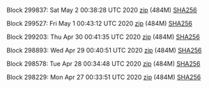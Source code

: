 Block 299837: Sat May  2 00:38:28 UTC 2020 [zip](https://dash-bootstrap.ams3.digitaloceanspaces.com/testnet/2020-05-02/bootstrap.dat.zip) (484M) [SHA256](https://dash-bootstrap.ams3.digitaloceanspaces.com/testnet/2020-05-02/sha256.txt)

Block 299527: Fri May  1 00:43:12 UTC 2020 [zip](https://dash-bootstrap.ams3.digitaloceanspaces.com/testnet/2020-05-01/bootstrap.dat.zip) (484M) [SHA256](https://dash-bootstrap.ams3.digitaloceanspaces.com/testnet/2020-05-01/sha256.txt)

Block 299203: Thu Apr 30 00:41:35 UTC 2020 [zip](https://dash-bootstrap.ams3.digitaloceanspaces.com/testnet/2020-04-30/bootstrap.dat.zip) (484M) [SHA256](https://dash-bootstrap.ams3.digitaloceanspaces.com/testnet/2020-04-30/sha256.txt)

Block 298893: Wed Apr 29 00:40:51 UTC 2020 [zip](https://dash-bootstrap.ams3.digitaloceanspaces.com/testnet/2020-04-29/bootstrap.dat.zip) (484M) [SHA256](https://dash-bootstrap.ams3.digitaloceanspaces.com/testnet/2020-04-29/sha256.txt)

Block 298578: Tue Apr 28 00:34:48 UTC 2020 [zip](https://dash-bootstrap.ams3.digitaloceanspaces.com/testnet/2020-04-28/bootstrap.dat.zip) (484M) [SHA256](https://dash-bootstrap.ams3.digitaloceanspaces.com/testnet/2020-04-28/sha256.txt)

Block 298229: Mon Apr 27 00:33:51 UTC 2020 [zip](https://dash-bootstrap.ams3.digitaloceanspaces.com/testnet/2020-04-27/bootstrap.dat.zip) (484M) [SHA256](https://dash-bootstrap.ams3.digitaloceanspaces.com/testnet/2020-04-27/sha256.txt)
